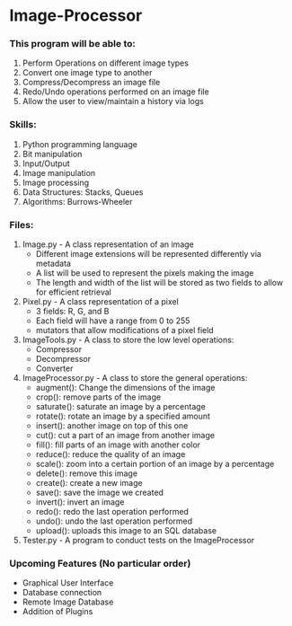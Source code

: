 # Image-Processor
### This program will be able to:
1. Perform Operations on different image types
2. Convert one image type to another
3. Compress/Decompress an image file
4. Redo/Undo operations performed on an image file
5. Allow the user to view/maintain a history via logs
### Skills:
1. Python programming language
2. Bit manipulation
3. Input/Output 
4. Image manipulation
5. Image processing
6. Data Structures: Stacks, Queues
7. Algorithms: Burrows-Wheeler 
### Files:
1. Image.py - A class representation of an image    
    - Different image extensions will be represented differently via metadata
    - A list will be used to represent the pixels making the image
    - The length and width of the list will be stored as two fields to allow for efficient retrieval
2. Pixel.py - A class representation of a pixel
    - 3 fields: R, G, and B
    - Each field will have a range from 0 to 255
    - mutators that allow modifications of a pixel field
3. ImageTools.py - A class to store the low level operations:
    - Compressor
    - Decompressor
    - Converter
4. ImageProcessor.py - A class to store the general operations:
    - augment(): Change the dimensions of the image
    - crop(): remove parts of the image
    - saturate(): saturate an image by a percentage
    - rotate(): rotate an image by a specified amount
    - insert(): another image on top of this one
    - cut(): cut a part of an image from another image
    - fill(): fill parts of an image with another color
    - reduce(): reduce the quality of an image
    - scale(): zoom into a certain portion of an image by a percentage
    - delete(): remove this image
    - create(): create a new image 
    - save(): save the image we created
    - invert(): invert an image
    - redo(): redo the last operation performed
    - undo(): undo the last operation performed
    - upload(): uploads this image to an SQL database
5. Tester.py - A program to conduct tests on the ImageProcessor
### Upcoming Features (No particular order)
- Graphical User Interface 
- Database connection
- Remote Image Database
- Addition of Plugins